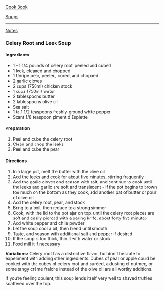 [Cook Book](https://github.com/vmsmith/CookBook/blob/master/README.md)  

[Soups](https://github.com/vmsmith/CookBook/blob/master/soups.md)  

-----   

[Notes](https://github.com/vmsmith/CookBook/blob/master/notes.md)  

### Celery Root and Leek Soup  

#### Ingredients  

* 1 - 1 1/4 pounds of celery root, peeled and cubed      
* 1 leek, cleaned and chopped  
* 1 Unripe pear, peeled, cored, and chopped  
* 2 garlic cloves   
* 2 cups (750ml) chicken stock  
* 1 cups (750ml) water   
* 2 tablespoons butter  
* 2 tablespoons olive oil  
* Sea salt  
* 1 to 1 1/2 teaspoons freshly-ground white pepper    
* Scant 1/8 teaspoon piment d'Esplette     

#### Preparation  

1. Peel and cube the celery root  
2. Clean and chop the leeks  
3. Peel and cube the pear  

#### Directions  

1. In a large pot, melt the butter with the olive oil  
2. Add the leeks and cook for about five minutes, stirring frequently     
3. Add the garlic cloves and season with salt, and continue to cook until the leeks and garlic are soft and translucent - if the pot begins to brown too much on the bottom as they cook, add another pat of butter or pour of olive oil  
4. Add the celery root, pear, and stock    
5. Bring to a boil, then reduce to a strong simmer   
6. Cook, with the lid to the pot ajar on top, until the celery root pieces are soft and easily pierced with a paring knife, about forty five minutes  
7. Add white pepper and chile powder
8. Let the soup cool a bit, then blend until smooth   
9. Taste, and season with additional salt and pepper if desired    
10. If the soup is too thick, thin it with water or stock  
11. Food mill it if necessary   

**Variations:** Celery root has a distinctive flavor, but don’t hesitate to experiment with adding other ingredients. Cubes of pear or apple could be cooked with the cubes of celery root and puréed, a dusting of nutmeg, or some tangy crème fraîche instead of the olive oil are all worthy additions.

If you’re feeling opulent, this soup lends itself very well to shaved truffles scattered over the top.
